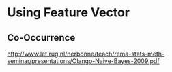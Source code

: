 # Using Feature Vector

## Co-Occurrence


http://www.let.rug.nl/nerbonne/teach/rema-stats-meth-seminar/presentations/Olango-Naive-Bayes-2009.pdf